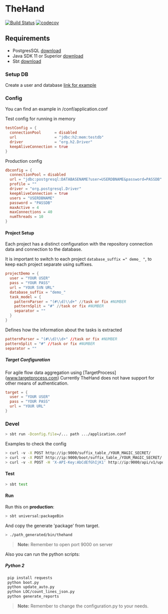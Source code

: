 # TheHand
[![Build Status](https://travis-ci.org/amorvincitomnia/thehand.svg?branch=master)](https://travis-ci.org/amorvincitomnia/thehand)
[![codecov](https://codecov.io/gh/0um/thehand/branch/doc/graph/badge.svg)](https://codecov.io/gh/amorvincitomnia/thehand)

## Requirements
-   PostgresSQL [download](https://www.postgresql.org/download/)
-   Java SDK 11 or Superior [download](https://www.oracle.com/technetwork/java/javase/downloads/index.html)
-   Sbt [download](https://www.scala-sbt.org/download.html)

### Setup DB
Create a user and database
[link for example](https://www.postgresql.org/docs/8.0/static/sql-createuser.html)

### Config
You can find an example in /conf/application.conf

Test config for running in memory
```conf
testConfig = {
  connectionPool      = disabled
  url                 = "jdbc:h2:mem:testdb"
  driver              = "org.h2.Driver"
  keepAliveConnection = true
}
```

Production config
```conf
dbconfig = {
  connectionPool = disabled
  url = "jdbc:postgresql:DATABASENAME?user=USERDBNAME&password=PASSDB"
  profile = ""
  driver = "org.postgresql.Driver"
  keepAliveConnection = true
  users = "USERDBNAME"
  password = "PASSDB"
  maxActive = 4
  maxConnections = 40
  numThreads = 10
}
```

#### Project Setup
Each project has a distinct configuration with the repository connection data and connection to the database.

It is important to switch to each project ```database_suffix =" demo_ "```, to keep each project separate using suffixes.
```conf
projectDemo = {
  user = "YOUR USER"
  pass = "YOUR PASS"
  url = "YOUR SVN URL"
  database_suffix = "demo_"
  task_model = {
    patternParser = "(#\\d)\\d+" //task or fix #NUMBER
    patternSplit = "#" //task or fix #NUMBER
    separator = ""
  }
}
```

Defines how the information about the tasks is extracted
```conf
patternParser = "(#\\d)\\d+" //task or fix #NUMBER
patternSplit = "#" //task or fix #NUMBER
separator = ""
```

##### Target Configuration
For agile flow data aggregation using [TargetProcess] (www.targetprocess.com)
Currently TheHand does not have support for other means of authentication.
```conf
target = {
  user = "YOUR USER"
  pass = "YOUR PASS"
  url = "YOUR URL"
}
```
 
### Devel
```bash
> sbt run -Dconfig.file=/... path .../application.conf
```

Examples to check the config
```bash
> curl -v -X POST http://ip:9000/suffix_table_/YOUR_MAGIC_SECRET/
> curl -v -X POST http://ip:9000/boot/suffix_table_/YOUR_MAGIC_SECRET/
> curl -v -X POST -H 'X-API-Key:AbCdEfGhIjK1' http://ip:9000/api/v1/update/suffix_table
```

#### Test
```bash
> sbt test
```

#### Run
Run this on __production__:
```bash
> sbt universal:packageBin
```

And copy the generate 'package' from target.
```bash
> ./path_generated/bin/thehand
```

> __Note:__ Remember to open port 9000 on server

Also you can run the python scripts:

##### Python 2
```bash
 pip install requests
 python boot.py
 python update_auto.py
 python LOC/count_lines_json.py
 python generate_reports
```
> __Note:__ Remember to change the configuration.py to your needs.

